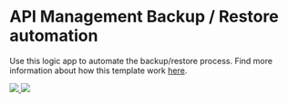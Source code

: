  # API Management Backup / Restore automation

Use this logic app to automate the backup/restore process. Find more information about how this template work <a href="../readme.md" target="_blank">here</a>.

<a href="https://portal.azure.com/#create/Microsoft.Template/uri/https%3A%2F%2Fraw.githubusercontent.com%2Fwsilveiranz%2Fapimbackuprestore%2Fmaster%2Fazuredeploy.json" target="_blank">
    <img src="http://azuredeploy.net/deploybutton.png"/>
</a>
<a href="http://armviz.io/#/?load=https%3A%2F%2Fraw.githubusercontent.com%2Fwsilveiranz%2Fapimbackuprestore%2Fazuredeploy.json" target="_blank">
    <img src="http://armviz.io/visualizebutton.png"/>
</a>
